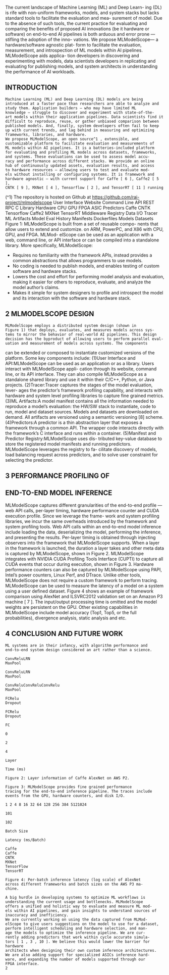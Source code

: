 The current landscape of Machine Learning (ML) and Deep Learn-
ing (DL) is rife with non-uniform frameworks, models, and system
stacks but lacks standard tools to facilitate the evaluation and mea-
surement of model. Due to the absence of such tools, the current
practice for evaluating and comparing the benefits of proposed AI
innovations (be it hardware or software) on end-to-end AI pipelines
is both arduous and error prone — stifling the adoption of the inno-
vations.
We propose MLModelScope— a hardware/software agnostic plat-
form to facilitate the evaluation, measurement, and introspection
of ML models within AI pipelines. MLModelScope aids applica-
tion developers in discovering and experimenting with models, data
scientists developers in replicating and evaluating for publishing
models, and system architects in understanding the performance of
AI workloads.

## INTRODUCTION

```
Machine Learning (ML) and Deep Learning (DL) models are being
introduced at a faster pace than researchers are able to analyze and
study them. Application builders — who may have limited ML
knowledge — struggle to discover and experiment with state-of-the-
art models within their application pipelines. Data scientists find it
difficult to reproduce, reuse, or gather unbiased comparison between
published models. And, finally, system developers often fail to keep
up with current trends, and lag behind in measuring and optimizing
frameworks, libraries, and hardware.
We propose MLModelScope, an open source^1 , extensible, and
customizable platform to facilitate evaluation and measurements of
ML models within AI pipelines. It is a batteries-included platform
for evaluating and profiling ML models across datasets, frameworks,
and systems. These evaluations can be used to assess model accu-
racy and performance across different stacks. We provide an online
hub of continuously updated assets, evaluation results, and access
to hardware resources — allowing users to test and evaluate mod-
els without installing or configuring systems. It is framework and
hardware agnostic — with current support for Caffe [ 6 ], Caffe2 [ 5 ],
CNTK [ 9 ], MXNet [ 4 ], Tensorflow [ 2 ], and TensorRT [ 11 ] running
```

(^1) The repository is hosted on Github at https://github.com/rai-project/mlmodelscope
User Interface
Website Command Line
API
REST RPC C Library
Hardware
CPU GPU FPGA ASIC
Predictors
Caffe CNTK Tensorflow
Caffe2 MXNet TensorRT
Middleware
Registry Data I/O Tracer
ML Artifacts
Model Eval History
Manifests
Dockerfiles
Models Datasets
Figure 1: MLModelScope is built from a set of reusable compo-
nents that allow users to extend and customize.
on ARM, PowerPC, and X86 with CPU, GPU, and FPGA. MLMod-
elScope can be used as an application with a web, command line, or
API interface or can be compiled into a standalone library.
More specifically, MLModelScope:

- Requires no familiarity with the framework APIs, instead provides
  a common abstractions that allows programmers to use models.
- No coding is needed to publish models, and enables testing of
  custom software and hardware stacks.
- Lowers the cost and effort for performing model analysis and
  evaluation, making it easier for others to reproduce, evaluate, and
  analyze the model author’s claims.
- Makes it simple for system designers to profile and introspect the
  model and its interaction with the software and hardware stack.

## 2 MLMODELSCOPE DESIGN

```
MLModelScope employs a distributed system design (shown in
Figure 1) that deploys, evaluates, and measures models across sys-
tems to mirror the behavior of real-world AI pipelines. This design
decision has the byproduct of allowing users to perform parallel eval-
uation and measurement of models across systems. The components
```

can be extended or composed to instantiate customized versions of
the platform. Some key components include:
(1)User Interface and API:MLModelScope can be used as an
application or as a library. Users interact with MLModelScope appli-
cation through its website, command line, or its API interface. They
can also compile MLModelScope as a standalone shared library and
use it within their C/C++, Python, or Java projects.
(2)Tracer:Tracer captures the stages of the model evaluation, lever-
ages the predictor’s framework profiling capability, and interacts
with hardware and system level profiling libraries to capture fine
grained metrics.
(3)ML Artifacts:A model manifest contains all the information
needed to reproduce a model’s evaluation: the HW/SW stack to
instantiate, code to run, model and dataset sources. Models and
datasets are downloaded on demand. All artifacts are versioned
using a semantic versioning [8] scheme.
(4)Predictors:A predictor is a thin abstraction layer that exposes
a framework through a common API. The wrapper code interacts
directly with the framework’s C interface and runs within a container.
(5)Manifest and Predictor Registry:MLModelScope uses dis-
tributed key-value database to store the registered model manifests
and running predictors. MLModelScope leverages the registry to fa-
cilitate discovery of models, load balancing request across predictors,
and to solve user constraint for selecting the predictor.

## 3 PERFORMANCE PROFILING OF

## END-TO-END MODEL INFERENCE

MLModelScope captures different granularities of the end-to-end
profile — web API calls, per-layer timing, hardware performance
counter and CUDA execution profile. Since we leverage the frame-
work and system profiling libraries, we incur the same overheads
introduced by the framework and system profiling tools. Web API
calls within an end-to-end model inference include loading the data,
deserializing the model, performing the inference, and presenting the
results. Per-layer timing is obtained through injecting observers into
the framework that MLModelScope supports. When a layer in the
framework is launched, the duration a layer takes and other meta data
is captured by MLModelScope, shown in Figure 2. MLModelScope
integrates with NVIDIA CUDA Profiling Tools Interface (CUPTI)
to capture all CUDA events that occur during execution, shown in
Figure 3. Hardware performance counters can also be captured by
MLModelScope using PAPI, Intel’s power counters, Linux Perf,
and DTrace. Unlike other tools, MLModelScope does not require a
custom framework to perform tracing.
MLModelScope can be used to measure the latency of a model on
a system using a user defined dataset. Figure 4 shows an example of
framework comparison using AlexNet and ILSVRC2012 validation
set on an Amazon P3 machine [ 7 ]. The input/output processing time
is omitted and the model weights are persistent on the GPU. Other
existing capabilities in MLModelScope include model accuracy
(Top1, Top5, or the full probabilities), divergence analysis, static
analysis and etc.

## 4 CONCLUSION AND FUTURE WORK

```
ML systems are in their infancy, with algorithm performance and
end-to-end system design considered an art rather than a science.
```

```
ConvReluLRN
MaxPool
```

```
ConvReluLRN
MaxPool
```

```
ConvReluConvReluConvRelu
MaxPool
```

```
FCRelu
Dropout
```

```
FCRelu
Dropout
```

```
FC
```

```
0
```

```
2
```

```
4
```

```
Layer
```

```
Time (ms)
```

```
Figure 2: Layer information of Caffe AlexNet on AWS P2.
```

```
Figure 3: MLModelScope provides fine grained performance
tracing for the end-to-end inference pipeline. The traces include
events from the GPU, hardware counters, and disk I/O.
```

```
1 2 4 8 16 32 64 128 256 384 5121024
```

```
101
```

```
102
```

```
Batch Size
```

```
Latency (ms/Batch)
```

```
Caffe
Caffe
CNTK
MXNet
TensorFlow
TensorRT
```

```
Figure 4: Per-batch inference latency (log scale) of AlexNet
across different frameworks and batch sizes on the AWS P3 ma-
chine.
```

```
A big hurdle in developing systems to optimize ML workflows is
understanding the current usage and bottlenecks. MLModelScope
offers a unified and holistic way to evaluate and measure ML mod-
els within AI pipelines, and gain insights to understand sources of
inaccuracy and inefficiency.
We are currently working on using the data captured from MLMod-
elScope to give users suggestions on the model to use for a dataset,
perform intelligent scheduling and hardware selection, and man-
age the models to optimize the inference pipeline. We are cur-
rently adding predictors that work within cycle accurate simula-
tors [ 1 , 3 , 10 ]. We believe this would lower the barrier for hardware
architects when designing their own custom inference architectures.
We are also adding support for specialized ASICs inference hard-
ware, and expanding the number of models supported through our
FPGA interface.
2
```
